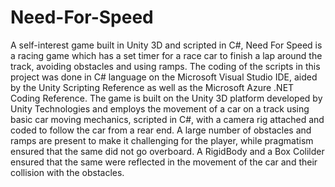 # Need-For-Speed
A self-interest game built in Unity 3D and scripted in C#, Need For Speed is a racing game which has a set timer for a race car to finish a lap around the track, avoiding obstacles and using ramps. The coding of the scripts in this project was done in C# language on the Microsoft Visual Studio IDE, aided by the Unity Scripting Reference as well as the Microsoft Azure .NET Coding Reference. The game is built on the Unity 3D platform developed by Unity Technologies and employs the movement of a car on a track using basic car moving mechanics, scripted in C#, with a camera rig attached and coded to follow the car from a rear end. A large number of obstacles and ramps are present to make it challenging for the player, while pragmatism ensured that the same did not go overboard. A RigidBody and a Box Colilder ensured that the same were reflected in the movement of the car and their collision with the obstacles. 
